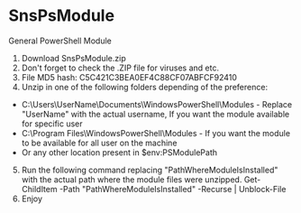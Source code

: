 # SnsPsModule
General PowerShell Module

1. Download SnsPsModule.zip
2. Don't forget to check the .ZIP file for viruses and etc.
3. File MD5 hash: C5C421C3BEA0EF4C88CF07ABFCF92410
4. Unzip in one of the following folders depending of the preference:
- C:\Users\UserName\Documents\WindowsPowerShell\Modules - Replace "UserName" with the actual username, If you want the module available for specific user
- C:\Program Files\WindowsPowerShell\Modules - If you want the module to be available for all user on the machine
- Or any other location present in $env:PSModulePath
5. Run the following command replacing "PathWhereModuleIsInstalled" with the actual path where the module files were unzipped.
Get-ChildItem -Path "PathWhereModuleIsInstalled" -Recurse | Unblock-File
6. Enjoy
